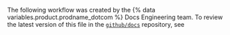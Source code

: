 The following workflow was created by the {% data variables.product.prodname_dotcom %} Docs Engineering team. To review the latest version of this file in the [`github/docs`](https://github.com/github/docs) repository, see 
